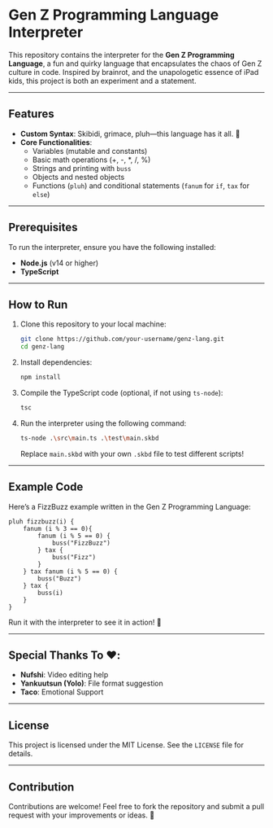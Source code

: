 # Gen Z Programming Language Interpreter

This repository contains the interpreter for the **Gen Z Programming Language**, a fun and quirky language that encapsulates the chaos of Gen Z culture in code. Inspired by brainrot, and the unapologetic essence of iPad kids, this project is both an experiment and a statement.

---

## Features

-   **Custom Syntax**: Skibidi, grimace, pluh—this language has it all. 🕺
-   **Core Functionalities**:
    -   Variables (mutable and constants)
    -   Basic math operations (+, -, \*, /, %)
    -   Strings and printing with `buss`
    -   Objects and nested objects
    -   Functions (`pluh`) and conditional statements (`fanum` for `if`, `tax` for `else`)

---

## Prerequisites

To run the interpreter, ensure you have the following installed:

-   **Node.js** (v14 or higher)
-   **TypeScript**

---

## How to Run

1. Clone this repository to your local machine:

    ```bash
    git clone https://github.com/your-username/genz-lang.git
    cd genz-lang
    ```

2. Install dependencies:

    ```bash
    npm install
    ```

3. Compile the TypeScript code (optional, if not using `ts-node`):

    ```bash
    tsc
    ```

4. Run the interpreter using the following command:

    ```bash
    ts-node .\src\main.ts .\test\main.skbd
    ```

    Replace `main.skbd` with your own `.skbd` file to test different scripts!

---

## Example Code

Here’s a FizzBuzz example written in the Gen Z Programming Language:

```skbd
pluh fizzbuzz(i) {
    fanum (i % 3 == 0){
        fanum (i % 5 == 0) {
            buss("FizzBuzz")
        } tax {
            buss("Fizz")
        }
    } tax fanum (i % 5 == 0) {
        buss("Buzz")
    } tax {
        buss(i)
    }
}
```

Run it with the interpreter to see it in action! 🎉

---

## Special Thanks To ❤️:

-   **Nufshi**: Video editing help
-   **Yankuutsun (Yolo)**: File format suggestion
-   **Taco**: Emotional Support

---

## License

This project is licensed under the MIT License. See the `LICENSE` file for details.

---

## Contribution

Contributions are welcome! Feel free to fork the repository and submit a pull request with your improvements or ideas. 🚀
